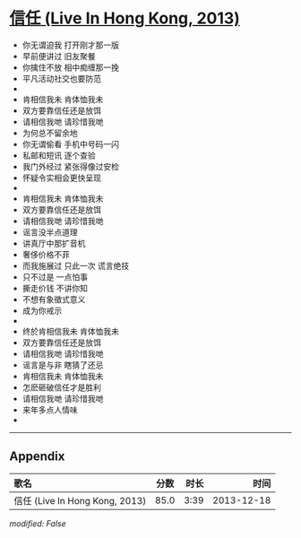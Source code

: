 # [信任 (Live In Hong Kong, 2013)](https://music.163.com/song?id=28160878)

* 你无谓迫我 打开刚才那一版
* 早前便讲过 旧友聚餐
* 你擒住不放 相中痴缠那一挽
* 平凡活动社交也要防范
* 
* 肯相信我未 肯体恤我未
* 双方要靠信任还是放饵
* 请相信我哋 请珍惜我哋
* 为何总不留余地
* 你无谓偷看 手机中号码一闪
* 私邮和短讯 逐个查验
* 我门外经过 紧张得像过安检
* 怀疑令实相会更快呈现
* 
* 肯相信我未 肯体恤我未
* 双方要靠信任还是放饵
* 请相信我哋 请珍惜我哋
* 谣言没半点道理
* 讲真厅中那扩音机
* 奢侈价格不菲
* 而我施展过 只此一次 谎言绝技
* 只不过是 一点怕事
* 撕走价钱 不讲你知
* 不想有象徵式意义
* 成为你戒示
* 
* 终於肯相信我未 肯体恤我未
* 双方要靠信任还是放饵
* 请相信我哋 请珍惜我哋
* 谣言是与非 瞎猜了还忌
* 肯相信我未 肯体恤我未
* 怎麽砸破信任才是胜利
* 请相信我哋 请珍惜我哋
* 来年多点人情味
* 


---

## Appendix

|歌名|分数|时长|时间|
|:---|:---:|---:|---:|
|信任 (Live In Hong Kong, 2013)|85.0|3:39|2013-12-18

*modified: False*